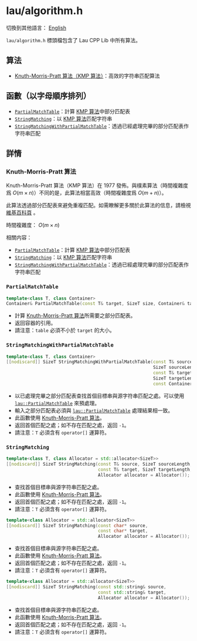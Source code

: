 # lau/algorithm.h

切換到其他語言： [English](algorithm_en.md)

`lau/algorithm.h` 標頭檔包含了 Lau CPP Lib 中所有算法。

## 算法
- [Knuth-Morris-Pratt 算法（KMP 算法）](#Knuth-Morris-Pratt_Algorithm)：高效的字符串匹配算法

## 函數（以字母順序排列）
- [`PartialMatchTable`](#PartialMatchTable)：計算
  [KMP 算法](#Knuth-Morris-Pratt_Algorithm)中部分匹配表
- [`StringMatching`](#StringMatching)：以
  [KMP 算法](#Knuth-Morris-Pratt_Algorithm)匹配字符串
- [`StringMatchingWithPartialMatchTable`](#StringMatchingWithPartialMatchTable)：透過已經處理完畢的部分匹配表作字符串匹配

## 詳情
### <span id="Knuth-Morris-Pratt_Algorithm">Knuth-Morris-Pratt 算法</span>
Knuth-Morris-Pratt 算法（KMP 算法）在 1977 發佈。與樸素算法（時間複雜度爲
$O(m \times n)$）不同的是，此算法相當高效（時間複雜度爲 $O(m + n)$）。

此算法透過部分匹配表來避免重複匹配。如需瞭解更多關於此算法的信息，請檢視[維基百科頁](https://zh.wikipedia.org/wiki/KMP%E7%AE%97%E6%B3%95) 。

時間複雜度： $O(m \times n)$

相關内容：
- [`PartialMatchTable`](#PartialMatchTable)：計算
  [KMP 算法](#Knuth-Morris-Pratt_Algorithm)中部分匹配表
- [`StringMatching`](#StringMatching)：以
  [KMP 算法](#Knuth-Morris-Pratt_Algorithm)匹配字符串
- [`StringMatchingWithPartialMatchTable`](#StringMatchingWithPartialMatchTable)：透過已經處理完畢的部分匹配表作字符串匹配


### <span id="PartialMatchTable">`PartialMatchTable`</span>
```c++
template<class T, class Container>
Container& PartialMatchTable(const T& target, SizeT size, Container& table);
```
- 計算 [Knuth-Morris-Pratt 算法](#Knuth-Morris-Pratt_Algorithm)所需要之部分匹配表。
- 返回容器的引用。
- 請注意：`table` 必須不小於 `target` 的大小。

### <span id="StringMatchingWithPartialMatchTable">`StringMatchingWithPartialMatchTable`</span>
```c++
template<class T, class Container>
[[nodiscard]] SizeT StringMatchingWithPartialMatchTable(const T& source,
                                                        SizeT sourceLength,
                                                        const T& target,
                                                        SizeT targetLength,
                                                        const Container& table);
```
- 以已處理完畢之部分匹配表查找首個目標串與源字符串匹配之處。可以使用
  [`lau::PartialMatchTable`](#PartialMatchTable) 來預處理。
- 輸入之部分匹配表必須與 [`lau::PartialMatchTable`](#PartialMatchTable) 處理結果相一致。
- 此函數使用 [Knuth-Morris-Pratt 算法](#Knuth-Morris-Pratt_Algorithm)。
- 返回首個匹配之處；如不存在匹配之處，返回 `-1`。
- 請注意：`T` 必須含有 `operator[]` 運算符。

### <span id="StringMatching">`StringMatching`</span>
```c++
template<class T, class Allocator = std::allocator<SizeT>>
[[nodiscard]] SizeT StringMatching(const T& source, SizeT sourceLength,
                                   const T& target, SizeT targetLength,
                                   Allocator allocator = Allocator());
```
- 查找首個目標串與源字符串匹配之處。
- 此函數使用 [Knuth-Morris-Pratt 算法](#Knuth-Morris-Pratt_Algorithm)。
- 返回首個匹配之處；如不存在匹配之處，返回 `-1`。
- 請注意：`T` 必須含有 `operator[]` 運算符。

```c++
template<class Allocator = std::allocator<SizeT>>
[[nodiscard]] SizeT StringMatching(const char* source,
                                   const char* target,
                                   Allocator allocator = Allocator());
```
- 查找首個目標串與源字符串匹配之處。
- 此函數使用 [Knuth-Morris-Pratt 算法](#Knuth-Morris-Pratt_Algorithm)。
- 返回首個匹配之處；如不存在匹配之處，返回 `-1`。
- 請注意：`T` 必須含有 `operator[]` 運算符。

```c++
template<class Allocator = std::allocator<SizeT>>
[[nodiscard]] SizeT StringMatching(const std::string& source,
                                   const std::string& target,
                                   Allocator allocator = Allocator());
```
- 查找首個目標串與源字符串匹配之處。
- 此函數使用 [Knuth-Morris-Pratt 算法](#Knuth-Morris-Pratt_Algorithm)。
- 返回首個匹配之處；如不存在匹配之處，返回 `-1`。
- 請注意：`T` 必須含有 `operator[]` 運算符。
